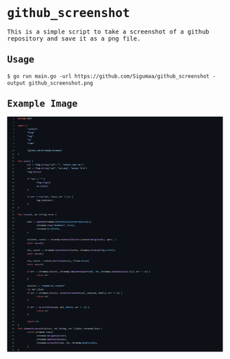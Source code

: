 <samp>

github_screenshot
===

This is a simple script to take a screenshot of a github repository and save it as a png file.

Usage
---

    $ go run main.go -url https://github.com/Sigumaa/github_screenshot -output github_screenshot.png

Example Image
---

![out.png](out.png)

</samp>

